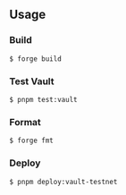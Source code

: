 ## Usage

### Build

```shell
$ forge build
```

### Test Vault

```shell
$ pnpm test:vault
```

### Format

```shell
$ forge fmt
```

### Deploy

```shell
$ pnpm deploy:vault-testnet
```
